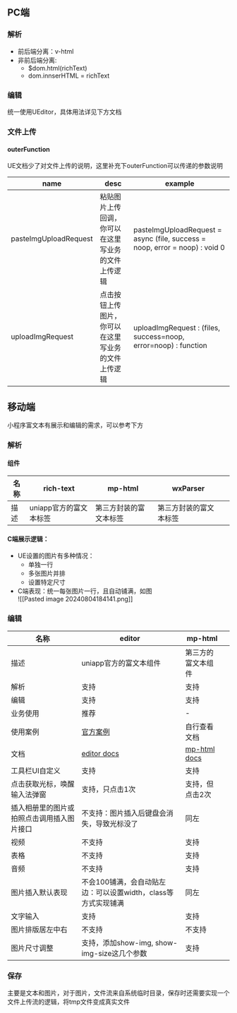 
## PC端  
  
### 解析  
  
- 前后端分离：v-html  
- 非前后端分离:  
   - $dom.html(richText)  
   - dom.innserHTML = richText  
  
### 编辑  
统一使用UEditor，具体用法详见下方文档  
  
  
### 文件上传  
  
#### outerFunction  
  
UE文档少了对文件上传的说明，这里补充下outerFunction可以传递的参数说明  
  
| name                  | desc                      | example                                                                     |  
|-----------------------|---------------------------|-----------------------------------------------------------------------------|  
| pasteImgUploadRequest | 粘贴图片上传回调，你可以在这里写业务的文件上传逻辑 | pasteImgUploadRequest = async (file, success = noop, error = noop) : void 0 |  
| uploadImgRequest      | 点击按钮上传图片，你可以在这里写业务的文件上传逻辑 | uploadImgRequest : (files, success=noop, error=noop) : function             |  
  

## 移动端  
  
  
小程序富文本有展示和编辑的需求，可以参考下方
### 解析  
  
#### 组件  
  
| 名称   | rich-text                                                                                                       | mp-html                                                                                                         | wxParser                                                                                                        |     |
| ---- | --------------------------------------------------------------------------------------------------------------- | --------------------------------------------------------------------------------------------------------------- | --------------------------------------------------------------------------------------------------------------- | --- |
| 描述   | uniapp官方的富文本标签                                                                                                  | 第三方封装的富文本标签                                                                                                     | 第三方封装的富文本标签                                                                                                     |     |

#### C端展示逻辑：  
- UE设置的图片有多种情况：  
   - 单独一行  
   - 多张图片并排  
   - 设置特定尺寸  
- C端表现：统一每张图片一行，且自动铺满，如图  
![[Pasted image 20240804184141.png]]
  
### 编辑  
  
| 名称                    | editor                                                                  | mp-html                                                                    |     |
| --------------------- | ----------------------------------------------------------------------- | -------------------------------------------------------------------------- | --- |
| 描述                    | uniapp官方的富文本组件                                                          | 第三方的富文本组件                                                                  |     |
| 解析                    | 支持                                                                      | 支持                                                                         |     |
| 编辑                    | 支持                                                                      | 支持                                                                         |     |
| 业务使用                  | 推荐<br>                                                                  | -                                                                          |     |
| 使用案例                  | [官方案例](https://hellouniapp.dcloud.net.cn/pages/component/editor/editor) | 自行查看文档                                                                     |     |
| 文档                    | [editor docs](https://en.uniapp.dcloud.io/component/editor.html#editor) | [mp-html docs](https://jin-yufeng.github.io/mp-html/#/overview/quickstart) |     |
| 工具栏UI自定义              | 支持                                                                      | 支持                                                                         |     |
| 点击获取光标，唤醒输入法弹窗        | 支持，只点击1次                                                                | 支持，但点击2次                                                                   |     |
| 插入相册里的图片或拍照点击调用插入图片接口 | 不支持：图片插入后键盘会消失，导致光标没了                                                   | 同左                                                                         |     |
| 视频                    | 不支持                                                                     | 支持                                                                         |     |
| 表格                    | 不支持                                                                     | 支持                                                                         |     |
| 音频                    | 不支持                                                                     | 支持                                                                         |     |
| 图片插入默认表现              | 不会100铺满，会自动贴左边：可以设置width，class等方式实现铺满                                   | 同左                                                                         |     |
| 文字输入                  | 支持                                                                      | 支持                                                                         |     |
| 图片排版居左中右              | 不支持                                                                     | 不支持                                                                        |     |
| 图片尺寸调整                | 支持，添加show-img, show-img-size这几个参数                                       | 支持                                                                         |     |

### 保存

主要是文本和图片，对于图片，文件流来自系统临时目录，保存时还需要实现一个文件上传流的逻辑，将tmp文件变成真实文件

